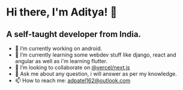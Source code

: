 # Hi there, I'm Aditya! 👋

## A self-taught developer from India.

- 🔭 I’m currently working on android.
- 🌱 I’m currently learning some webdev stuff like django, react and angular as well as i'm learning flutter.
- 👯 I’m looking to collaborate on [@vercel/next.js](https://github.com/vercel/next.js)
- 💬 Ask me about any question, i will answer as per my knowledge.
- 📫 How to reach me: adpatel162@outlook.com

<!--
- 🤔 I’m looking for help with
- 😄 Pronouns: ...
- ⚡ Fun fact: ...
-->

